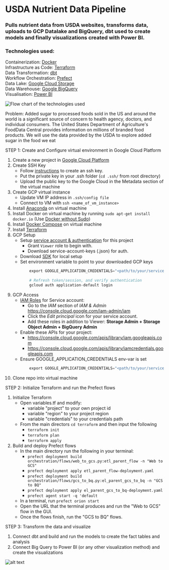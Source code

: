 # USDA Nutrient Data Pipeline
### Pulls nutrient data from USDA websites, transforms data, uploads to GCP Datalake and BigQuery, dbt used to create models and finally visualizations created with Power BI. 

### Technologies used:
Containerization: [Docker](https://www.docker.com)  
Infrastructure as Code: [Terraform](https://www.terraform.io)      
Data Transformation: [dbt](https://www.getdbt.com)  
Workflow Orchestration: [Prefect](https://www.prefect.io)   
Data Lake: [Google Cloud Storage](https://cloud.google.com/storage)     
Data Warehouse: [Google BigQuery](https://cloud.google.com/bigquery)    
Visualisation: [Power BI](https://powerbi.microsoft.com/en-us/)     


![Flow chart of the technologies used](https://github.com/danielyrigney/USDA-Data-Pipeline/blob/cdf8a02ec7ddb54f4dac5368bccf630575e5374a/images/Screen%20Shot%202023-04-02%20at%2012.38.03%20AM.png "Flow Chart")

Problem: Added sugar to processed foods sold in the US and around the world is a significant source of concern to health agency, doctors, and individual consumers. The United States Department of Agriculture's FoodData Central provides information on millions of branded food products. We will use the data provided by the USDA to explore added sugar in the food we eat


STEP 1: Create and Configure virtual environment in Google Cloud Platform
1. Create a new project in [Google Cloud Platform](https://console.cloud.google.com/) 
2. Create SSH Key 
    - Follow [instructions](https://www.ssh.com/academy/ssh/keygen) to create an ssh key. 
    - Put the private key in your .ssh folder (` cd .ssh/ ` from root directory)
    - Upload the public key to the Google Cloud in the Metadata section of the virtual machine
3. Create GCP virtual instance
    - Update VM IP address in ` .ssh/config file ` 
    - Connect to VM with `ssh <name_of_vm_instance>` 
4. Install [Anaconda](https://www.anaconda.com/products/distribution#Downloads) on virtual machine
5. Install Docker on virtual machine by running `sudo apt-get install docker.io` (Use [Docker without Sudo](https://github.com/sindresorhus/guides/blob/main/docker-without-sudo.md)) 
6. Install [Docker Compose](https://github.com/docker/compose/releases) on virtual machine
7. Install [Terraform](https://www.terraform.io/downloads)
8. GCP Setup
    - Setup [service account & authentication](https://cloud.google.com/docs/authentication/getting-started) for this project
        - Grant `Viewer` role to begin with.
        - Download service-account-keys (.json) for auth.
    - Download [SDK](https://cloud.google.com/sdk/docs/quickstart) for local setup
    - Set environment variable to point to your downloaded GCP keys
        ```python
            export GOOGLE_APPLICATION_CREDENTIALS="<path/to/your/service-account-authkeys>.json"
            
            # Refresh token/session, and verify authentication
            gcloud auth application-default login
        ```
8. GCP Access
    - [IAM Roles](https://cloud.google.com/storage/docs/access-control/iam-roles) for Service account:
        - Go to the *IAM* section of *IAM & Admin* https://console.cloud.google.com/iam-admin/iam
        - Click the *Edit principal* icon for your service account.
        - Add these roles in addition to Viewer: **Storage Admin + Storage Object Admin + BigQuery Admin** 
    - Enable these APIs for your project:
        - https://console.cloud.google.com/apis/library/iam.googleapis.com
        - https://console.cloud.google.com/apis/library/iamcredentials.googleapis.com  
    - Ensure GOOGLE_APPLICATION_CREDENTIALS env-var is set
        ```python 
            export GOOGLE_APPLICATION_CREDENTIALS="<path/to/your/service-account-authkeys>.json"
        ``` 
11. Clone repo into virtual machine 


STEP 2: Initialize Terraform and run the Prefect flows 
1. Initialize Terraform
    - Open variables.tf and modify:
        - variable "project" to your own project id 
        - variable "region" to your project region
        - variable "credentials" to your credentials path
    - From the main directors `cd terraform` and then input the following
        - `terraform init`
        - `terraform plan`
        - `terraform apply`
2. Build and deploy Prefect flows 
    - In the main directory run the following in your terminal: 
        - `prefect deployment build orchestration/flows/web_to_gcs.py:etl_parent_flow -n "Web to GCS"`
        - `prefect deployment apply etl_parent_flow-deployment.yaml`
        - `prefect deployment build orchestration/flows/gcs_to_bq.py:el_parent_gcs_to_bq -n "GCS to BQ"`
        - `prefect deployment apply el_parent_gcs_to_bq-deployment.yaml`
        - `prefect agent start -q 'default`
    - In a terminal, run `prefect orion start`
    - Open the URL that the terminal produces and run the "Web to GCS" flow in the GUI. 
    - Once the flows finish, run the "GCS to BQ" flows. 

STEP 3: Transform the data and visualize 
1. Connect dbt and build and run the models to create the fact tables and analysis 
2. Connect Big Query to Power BI (or any other visualization method) and create the visualizations  

![alt text](https://github.com/danielyrigney/USDA-Data-Pipeline/blob/7b2afb174312d8496b306334c758c2debedd38fa/images/Screen%20Shot%202023-04-02%20at%2012.24.21%20AM.png "Visualization")
